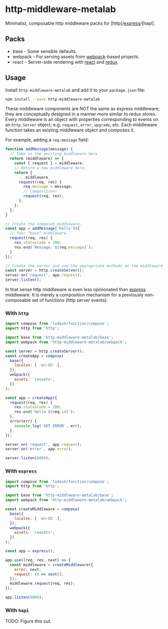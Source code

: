 # http-middleware-metalab

Minimalist, composable http middleware packs for [http]/[express]/[hapi].

## Packs

 * base - Some sensible defaults.
 * webpack - For serving assets from [webpack]-based projects.
 * react - Server-side rendering with [react] and [redux].

## Usage

Install `http-middleware-metalab` and add it to your `package.json` file:

```sh
npm install --save http-middleware-metalab
```

These middleware components are NOT the same as express middleware; they are conceptually designed in a manner more similar to redux stores. Every middleware is an object with properties corresponding to events on an `http.Server` object; e.g. `request`, `error`, `upgrade`, etc. Each middleware function takes an existing middleware object and composes it.

For example, adding a `req.message` field:

```javascript
function addMessage(message) {
  // Take in the existing middleware here
  return (middleware) => {
    const { request } = middleware;
    // Return a new middleware here.
    return {
      ...middleware,
      request(req, res) {
        req.message = message;
        // Composition!
        request(req, res);
      },
    };
  };
}

// Create the composed middleware.
const app = addMessage('hello')({
  // Your "base" middleware.
  request(req, res) {
    res.statusCode = 200;
    res.end(`Message: ${req.message}`);
  }
});

// Create the server and use the appropriate methods on the middleware object.
const server = http.createServer();
server.on('request', app.request);
server.listen();
```

In that sense http middleware is even less opinionated than [express] middleware. It is merely a composition mechanism for a previously non-composable set of functions (http server events).

### With `http`

```javascript
import compose from 'lodash/function/compose';
import http from 'http';

import base from 'http-middleware-metalab/base';
import webpack from 'http-middleware-metalab/webpack';

const server = http.createServer();
const createApp = compose(
  base({
    locales: [ 'en-US' ],
  }),
  webpack({
    assets: '/assets',
  })
);

const app = createApp({
  request(req, res) {
    res.statusCode = 200;
    res.end(`Hello ${req.id}`);
  },
  error(err) {
    console.log('GOT ERROR', err);
  },
});

server.on('request', app.request);
server.on('error', app.error);

server.listen(8080);
```

### With `express`

```javascript
import compose from 'lodash/function/compose';
import http from 'http';

import base from 'http-middleware-metalab/base';
import webpack from 'http-middleware-metalab/webpack';

const createMiddleware = compose(
  base({
    locales: [ 'en-US' ],
  }),
  webpack({
    assets: '/assets',
  })
);

const app = express();

app.use((req, res, next) => {
  const middleware = createMiddleware({
    error: next,
    request: () => next(),
  });
  middleware.request(req, res);
});

app.listen(8080);
```

### With `hapi`

TODO: Figure this out.

[express]: http://expressjs.com/
[react]: https://facebook.github.io/react/
[redux]: https://github.com/rackt/redux
[webpack]: https://webpack.github.io/
